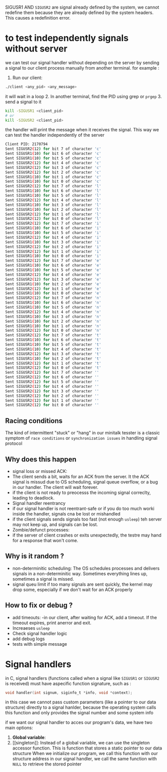 SIGUSR1 AND `SIGUSR2` are signal already defined by the system, we cannot redefine them  because they are already defined by the system headers. This causes  a redefinition error. 


# to test independently signals without server
we can test our signal handler without depending on the server by sending a signal to our client process manually from another terminal.
for example :
1. Run our client:
```bash
./client <any_pid> <any_message>
```
it will wait in a loop
2. In another terminal, find the PID using grep or `prgep`
3. send a signal to it
```bash
kill -SIGUSR1 <client_pid>
# or
kill -SIGUSR2 <client_pid>
```
the handler will print the message when it receives the signal. This way we can test the handler independently of the server

```bash
Client PID: 2170794
Sent SIGUSR2(12) for bit 7 of character 'c'
Sent SIGUSR1(10) for bit 6 of character 'c'
Sent SIGUSR1(10) for bit 5 of character 'c'
Sent SIGUSR2(12) for bit 4 of character 'c'
Sent SIGUSR2(12) for bit 3 of character 'c'
Sent SIGUSR2(12) for bit 2 of character 'c'
Sent SIGUSR1(10) for bit 1 of character 'c'
Sent SIGUSR1(10) for bit 0 of character 'c'
Sent SIGUSR2(12) for bit 7 of character 'l'
Sent SIGUSR1(10) for bit 6 of character 'l'
Sent SIGUSR1(10) for bit 5 of character 'l'
Sent SIGUSR2(12) for bit 4 of character 'l'
Sent SIGUSR1(10) for bit 3 of character 'l'
Sent SIGUSR1(10) for bit 2 of character 'l'
Sent SIGUSR2(12) for bit 1 of character 'l'
Sent SIGUSR2(12) for bit 0 of character 'l'
Sent SIGUSR2(12) for bit 7 of character 'i'
Sent SIGUSR1(10) for bit 6 of character 'i'
Sent SIGUSR1(10) for bit 5 of character 'i'
Sent SIGUSR2(12) for bit 4 of character 'i'
Sent SIGUSR1(10) for bit 3 of character 'i'
Sent SIGUSR2(12) for bit 2 of character 'i'
Sent SIGUSR2(12) for bit 1 of character 'i'
Sent SIGUSR1(10) for bit 0 of character 'i'
Sent SIGUSR2(12) for bit 7 of character 'e'
Sent SIGUSR1(10) for bit 6 of character 'e'
Sent SIGUSR1(10) for bit 5 of character 'e'
Sent SIGUSR2(12) for bit 4 of character 'e'
Sent SIGUSR2(12) for bit 3 of character 'e'
Sent SIGUSR1(10) for bit 2 of character 'e'
Sent SIGUSR2(12) for bit 1 of character 'e'
Sent SIGUSR1(10) for bit 0 of character 'e'
Sent SIGUSR2(12) for bit 7 of character 'n'
Sent SIGUSR1(10) for bit 6 of character 'n'
Sent SIGUSR1(10) for bit 5 of character 'n'
Sent SIGUSR2(12) for bit 4 of character 'n'
Sent SIGUSR1(10) for bit 3 of character 'n'
Sent SIGUSR1(10) for bit 2 of character 'n'
Sent SIGUSR1(10) for bit 1 of character 'n'
Sent SIGUSR2(12) for bit 0 of character 'n'
Sent SIGUSR2(12) for bit 7 of character 't'
Sent SIGUSR1(10) for bit 6 of character 't'
Sent SIGUSR1(10) for bit 5 of character 't'
Sent SIGUSR1(10) for bit 4 of character 't'
Sent SIGUSR2(12) for bit 3 of character 't'
Sent SIGUSR1(10) for bit 2 of character 't'
Sent SIGUSR2(12) for bit 1 of character 't'
Sent SIGUSR2(12) for bit 0 of character 't'
Sent SIGUSR2(12) for bit 7 of character ''
Sent SIGUSR2(12) for bit 6 of character ''
Sent SIGUSR2(12) for bit 5 of character ''
Sent SIGUSR2(12) for bit 4 of character ''
Sent SIGUSR2(12) for bit 3 of character ''
Sent SIGUSR2(12) for bit 2 of character ''
Sent SIGUSR2(12) for bit 1 of character ''
Sent SIGUSR2(12) for bit 0 of character ''

```

## Racing conditions
The kind of intermittent "stuck" or "hang" in our minitalk tesster is a classic symptom of `race conditions` or `synchronization issues` in handling signal protocol

## Why does this happen
- signal loss or missed ACK:
- The client sends a bit, waits for an ACK from the server. It the ACK signal is missud due to OS scheduling, signal queue overflow, or a bug in our handler. The client will wait forever.
- if the client is not ready to preocesss the incoming signal correclty, leading to deadlock.
- Signal handler reentrancy
- if our signal handler is not reentrant-safe or if you do too much worki inside the handler, signals cna be lost or mishandled
- if the client signals sends signals too fast (not enough `usleep`) teh server may not keep up, and signals can be lost.
- Zombie/defunct processes:
- if the server of client crashes or exits unexpectedly, the testre may hand for a response that won't come.
## Why is it random ?
- non-determinitic scheduling:
	The OS schedules processes and delivers signals in a non-determinitic way. Sometimes everything lines up, sometimes a signal is missed. 
- signal queu limit
		if too many signals are sent quickly, the kernel may drop some, especially if we don't wait for an ACK properly
## How to fix or debug ?
- add timeouts:
	-in our client, after waiting for ACK, add a timeout. If the timeout expires, print anerror and exit.
- Increaeses `usleep`
- Check signal handler logic
- add debug logs
- tests with simple message

# Signal handlers
in C, signal handlers (functions called when a signal like `SIGUSR1` or  `SIGUSR2` is received) must have  aspecific function signature, such as :

```c
void handler(int signum, siginfo_t *info, void *context);
```
in this case we cannot pass custom parameters (like a pointer to our data structure) directly to a signal hanlder, because the operating system calls this function and only provides the signal number and some system info

if we want our signal handler to acces our program's  data, we have two main options:
1. **Global variable**:
2. [[singleton]]:
	Instead of a global variable, we can use the singleton accessor function.
	This is function that stores a static pointer to our data structure
	When we initialize our program, we call this function with our structure address
	in our signal handler, we call the same function with `NULL` to retrieve the stored pointer